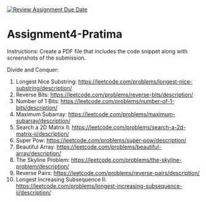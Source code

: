[![Review Assignment Due Date](https://classroom.github.com/assets/deadline-readme-button-22041afd0340ce965d47ae6ef1cefeee28c7c493a6346c4f15d667ab976d596c.svg)](https://classroom.github.com/a/YqgFr46D)
# Assignment4-Pratima

Instructions: Create a PDF file that includes the code snippet along with screenshots of the submission.

Divide and Conquer:
1. Longest Nice Substring: https://leetcode.com/problems/longest-nice-substring/description/
2. Reverse Bits: https://leetcode.com/problems/reverse-bits/description/
3. Number of 1 Bits: https://leetcode.com/problems/number-of-1-bits/description/
4. Maximum Subarray: https://leetcode.com/problems/maximum-subarray/description/
5. Search a 2D Matrix II: https://leetcode.com/problems/search-a-2d-matrix-ii/description/
6. Super Pow: https://leetcode.com/problems/super-pow/description/
7. Beautiful Array: https://leetcode.com/problems/beautiful-array/description/
8. The Skyline Problem: https://leetcode.com/problems/the-skyline-problem/description/
9. Reverse Pairs: https://leetcode.com/problems/reverse-pairs/description/
10. Longest Increasing Subsequence II: https://leetcode.com/problems/longest-increasing-subsequence-ii/description/
 
